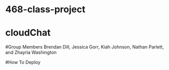 # 468-class-project
# cloudChat


#Group Members
Brendan Dill, Jessica Gorr, Kiah Johnson, 
Nathan Parlett, and Zhayria Washington 

#How To Deploy
